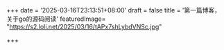 +++
date = '2025-03-16T23:13:51+08:00'
draft = false
title = '第一篇博客，关于go的源码阅读'
featuredImage= "https://s2.loli.net/2025/03/16/tAPx7shLybdVNSc.jpg"

+++

